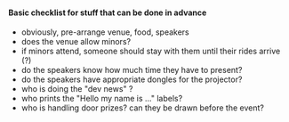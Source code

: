 

#### Basic checklist for stuff that can be done in advance

* obviously, pre-arrange venue, food, speakers
* does the venue allow minors?
* if minors attend, someone should stay with them until their rides arrive (?)
* do the speakers know how much time they have to present?
* do the speakers have appropriate dongles for the projector?
* who is doing the "dev news" ?
* who prints the "Hello my name is ..." labels? 
* who is handling door prizes? can they be drawn before the event?
